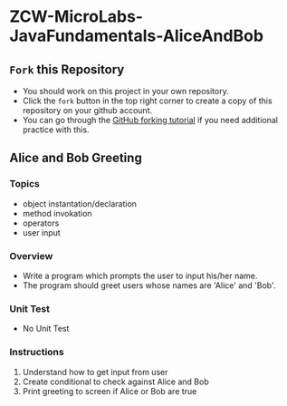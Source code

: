 # ZCW-MicroLabs-JavaFundamentals-AliceAndBob

## `Fork` this Repository
* You should work on this project in your own repository.
* Click the `fork` button in the top right corner to create a copy of this repository on your github account.
* You can go through the [GitHub forking tutorial](https://help.github.com/articles/fork-a-repo/) if you need additional practice with this.


## Alice and Bob Greeting

### Topics
* object instantation/declaration
* method invokation
* operators
* user input



### Overview
* Write a program which prompts the user to input his/her name.
* The program should greet users whose names are 'Alice' and 'Bob'.


### Unit Test
* No Unit Test


### Instructions
1. Understand how to get input from user
2. Create conditional to check against Alice and Bob
3. Print greeting to screen if Alice or Bob are true

